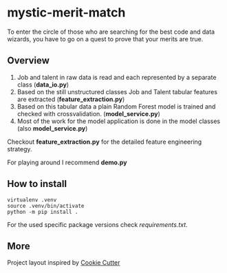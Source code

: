 # mystic-merit-match

To enter the circle of those who are searching for the best code and data wizards, you have to go on a quest to prove that your merits are true. 

## Overview

1. Job and talent in raw data is read and each represented by a separate class (**data_io.py**)
2. Based on the still unstructured classes Job and Talent tabular features are extracted (**feature_extraction.py**)
3. Based on this tabular data a plain Random Forest model is trained and checked with crossvalidation. (**model_service.py**)
4. Most of the work for the model application is done in the model classes (also **model_service.py**)

Checkout **feature_extraction.py** for the detailed feature engineering strategy.

For playing around I recommend **demo.py**

## How to install

```
virtualenv .venv
source .venv/bin/activate
python -m pip install .
```

For the used specific package versions check _requirements.txt_.

## More

Project layout inspired by [Cookie Cutter](https://drivendata.github.io/cookiecutter-data-science/)
